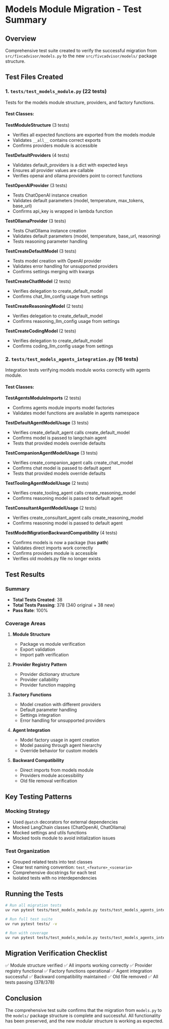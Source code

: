 # Models Module Migration - Test Summary

## Overview
Comprehensive test suite created to verify the successful migration from `src/fivcadvisor/models.py` to the new `src/fivcadvisor/models/` package structure.

## Test Files Created

### 1. `tests/test_models_module.py` (22 tests)
Tests for the models module structure, providers, and factory functions.

#### Test Classes:

**TestModuleStructure** (3 tests)
- Verifies all expected functions are exported from the models module
- Validates `__all__` contains correct exports
- Confirms providers module is accessible

**TestDefaultProviders** (4 tests)
- Validates default_providers is a dict with expected keys
- Ensures all provider values are callable
- Verifies openai and ollama providers point to correct functions

**TestOpenAIProvider** (3 tests)
- Tests ChatOpenAI instance creation
- Validates default parameters (model, temperature, max_tokens, base_url)
- Confirms api_key is wrapped in lambda function

**TestOllamaProvider** (3 tests)
- Tests ChatOllama instance creation
- Validates default parameters (model, temperature, base_url, reasoning)
- Tests reasoning parameter handling

**TestCreateDefaultModel** (3 tests)
- Tests model creation with OpenAI provider
- Validates error handling for unsupported providers
- Confirms settings merging with kwargs

**TestCreateChatModel** (2 tests)
- Verifies delegation to create_default_model
- Confirms chat_llm_config usage from settings

**TestCreateReasoningModel** (2 tests)
- Verifies delegation to create_default_model
- Confirms reasoning_llm_config usage from settings

**TestCreateCodingModel** (2 tests)
- Verifies delegation to create_default_model
- Confirms coding_llm_config usage from settings

### 2. `tests/test_models_agents_integration.py` (16 tests)
Integration tests verifying models module works correctly with agents module.

#### Test Classes:

**TestAgentsModuleImports** (2 tests)
- Confirms agents module imports model factories
- Validates model functions are available in agents namespace

**TestDefaultAgentModelUsage** (3 tests)
- Verifies create_default_agent calls create_default_model
- Confirms model is passed to langchain agent
- Tests that provided models override defaults

**TestCompanionAgentModelUsage** (3 tests)
- Verifies create_companion_agent calls create_chat_model
- Confirms chat model is passed to default agent
- Tests that provided models override defaults

**TestToolingAgentModelUsage** (2 tests)
- Verifies create_tooling_agent calls create_reasoning_model
- Confirms reasoning model is passed to default agent

**TestConsultantAgentModelUsage** (2 tests)
- Verifies create_consultant_agent calls create_reasoning_model
- Confirms reasoning model is passed to default agent

**TestModelMigrationBackwardCompatibility** (4 tests)
- Confirms models is now a package (has __path__)
- Validates direct imports work correctly
- Confirms providers module is accessible
- Verifies old models.py file no longer exists

## Test Results

### Summary
- **Total Tests Created**: 38
- **Total Tests Passing**: 378 (340 original + 38 new)
- **Pass Rate**: 100%

### Coverage Areas

1. **Module Structure**
   - Package vs module verification
   - Export validation
   - Import path verification

2. **Provider Registry Pattern**
   - Provider dictionary structure
   - Provider callability
   - Provider function mapping

3. **Factory Functions**
   - Model creation with different providers
   - Default parameter handling
   - Settings integration
   - Error handling for unsupported providers

4. **Agent Integration**
   - Model factory usage in agent creation
   - Model passing through agent hierarchy
   - Override behavior for custom models

5. **Backward Compatibility**
   - Direct imports from models module
   - Providers module accessibility
   - Old file removal verification

## Key Testing Patterns

### Mocking Strategy
- Used `@patch` decorators for external dependencies
- Mocked LangChain classes (ChatOpenAI, ChatOllama)
- Mocked settings and utils functions
- Mocked tools module to avoid initialization issues

### Test Organization
- Grouped related tests into test classes
- Clear test naming convention: `test_<feature>_<scenario>`
- Comprehensive docstrings for each test
- Isolated tests with no interdependencies

## Running the Tests

```bash
# Run all migration tests
uv run pytest tests/test_models_module.py tests/test_models_agents_integration.py -v

# Run full test suite
uv run pytest tests/ -v

# Run with coverage
uv run pytest tests/test_models_module.py tests/test_models_agents_integration.py --cov=fivcadvisor.models
```

## Migration Verification Checklist

✅ Module structure verified
✅ All imports working correctly
✅ Provider registry functional
✅ Factory functions operational
✅ Agent integration successful
✅ Backward compatibility maintained
✅ Old file removed
✅ All tests passing (378/378)

## Conclusion

The comprehensive test suite confirms that the migration from `models.py` to the `models/` package structure is complete and successful. All functionality has been preserved, and the new modular structure is working as expected.

